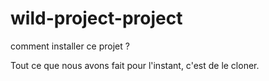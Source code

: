# wild-project-project
comment installer ce projet ? 

Tout ce que nous avons fait pour l'instant, c'est de le cloner.
